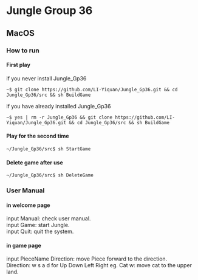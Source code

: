 # Jungle Group 36

## MacOS

### How to run
#### First play
if you never install Jungle_Gp36

```
~$ git clone https://github.com/LI-Yiquan/Jungle_Gp36.git && cd Jungle_Gp36/src && sh BuildGame
```
if you have already installed Jungle_Gp36
```
~$ yes | rm -r Jungle_Gp36 && git clone https://github.com/LI-Yiquan/Jungle_Gp36.git && cd Jungle_Gp36/src && sh BuildGame
```
#### Play for the second time

```
~/Jungle_Gp36/src$ sh StartGame
```
#### Delete game after use 
```
~/Jungle_Gp36/src$ sh DeleteGame
```

### User Manual 
#### in welcome page
input Manual: check user manual.  
input Game: start Jungle.  
input Quit: quit the system.  

#### in game page
input PieceName Direction: move Piece forward to the direction.  
Direction: w s a d for Up Down Left Right
eg. Cat w: move cat to the upper land.  
